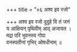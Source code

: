 +++
title = "०६ अश्व इव रजो"

+++
अश्व इव रजो दुदुहे वि तं जनं  
य आक्षियन् पृथिवीम् आद् अजायत ।  
मद्रा परि भुवनस्य गोपा  
वनस्पतीनां गृभिर् ओषधीनाम् ॥